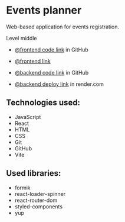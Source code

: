 # Events planner

Web-based application for events registration.

Level middle

- [@frontend code link](https://github.com/oxananazaruk/events-app) in GitHub
- [@frontend link](https://oxananazaruk.github.io/events-app/)

- [@backend code link](https://github.com/oxananazaruk/events-be) in GitHub
- [@backend deploy link](https://events-be-v7ja.onrender.com) in render.com

## Technologies used:

- JavaScript
- React
- HTML
- CSS
- Git
- GitHub
- Vite

## Used libraries:

- formik
- react-loader-spinner
- react-router-dom
- styled-components
- yup
